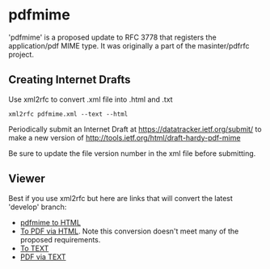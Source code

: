 # pdfmime

'pdfmime' is a proposed update to RFC 3778 that registers the
application/pdf MIME type.
It was originally a part of the masinter/pdfrfc project.

## Creating Internet Drafts

Use xml2rfc to convert .xml file into .html and .txt

 `xml2rfc pdfmime.xml --text --html`

Periodically submit an Internet Draft at https://datatracker.ietf.org/submit/
to make a new version of http://tools.ietf.org/html/draft-hardy-pdf-mime

Be sure to update the file version number in the xml file before submitting.

## Viewer

Best if you use xml2rfc but here are links that will convert the
latest 'develop' branch:

* [pdfmime to HTML](http://xml2rfc.tools.ietf.org/cgi-bin/xml2rfc.cgi?url=https://raw.githubusercontent.com/mrbhardy/pdfmime/develop/pdfmime.xml&modeAsFormat=html/ascii&type=ascii)
* [To PDF via HTML](http://xml2rfc.tools.ietf.org/cgi-bin/xml2rfc.cgi?url=https://raw.githubusercontent.com/mrbhardy/pdfmime/develop/pdfmime.xml&modeAsFormat=html/pdf&type=ascii). Note this conversion doesn't meet many of the proposed requirements.
* [To TEXT](http://xml2rfc.tools.ietf.org/cgi-bin/xml2rfc.cgi?url=https://raw.githubusercontent.com/mrbhardy/pdfmime/develop/pdfmime.xml&modeAsFormat=txt/ascii&type=ascii)
* [PDF via TEXT](http://xml2rfc.tools.ietf.org/cgi-bin/xml2rfc.cgi?url=https://raw.githubusercontent.com/mrbhardy/pdfmime/develop/pdfmime.xml&modeAsFormat=txt/pdf&type=ascii)


